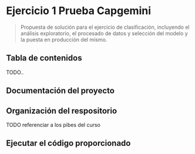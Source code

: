 # Ejercicio 1 Prueba Capgemini

> Propuesta de solución para el ejercicio de clasificación, incluyendo el análisis exploratorio, el procesado de datos y selección del modelo y la puesta en producción del mismo.

## Tabla de contenidos

TODO..

## Documentación del proyecto



## Organización del respositorio

TODO referenciar a los pibes del curso


## Ejecutar el código proporcionado

